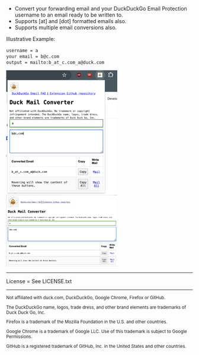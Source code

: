 - Convert your forwarding email and your DuckDuckGo Email Protection username to an email ready to be written to.
- Supports [at] and [dot] formatted emails also.
- Supports multiple email conversions also.

Illustrative Example:

```
username = a
your email = b@c.com
output = mailto:b_at_c.com_a@duck.com
```


<img src="./ex_chrome.png" width="300"  /> 
<img src="./ex_firefox.png" width="300"  />


----

License = See LICENSE.txt

------

<sub>

Not affiliated with duck.com, DuckDuckGo, Google Chrome, Firefox or GitHub.

The DuckDuckGo name, logos, trade dress, and other brand elements are trademarks of Duck Duck Go, Inc.

Firefox is a trademark of the Mozilla Foundation in the U.S. and other countries.

Google Chrome is a trademark of Google LLC. Use of this trademark is subject to Google Permissions.

GitHub is a registered trademark of GitHub, Inc. in the United States and other countries.

</sub>
